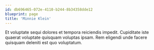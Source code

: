 ```yaml
---
id: db696465-072e-4110-b244-8b34358dde12
blueprint: page
title: 'Minnie Klein'
---
```

Et voluptate sequi dolores et tempora reiciendis impedit. Cupiditate iste quaerat voluptate quisquam voluptas ipsam. Rem eligendi unde facere quisquam deleniti est quo voluptatum.